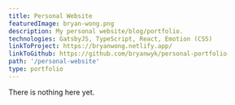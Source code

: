 ```yaml
---
title: Personal Website
featuredImage: bryan-wong.png
description: My personal website/blog/portfolio.
technologies: GatsbyJS, TypeScript, React, Emotion (CSS)
linkToProject: https://bryanwong.netlify.app/
linkToGithub: https://github.com/bryanwyk/personal-portfolio
path: '/personal-website'
type: portfolio
---
```


There is nothing here yet.
